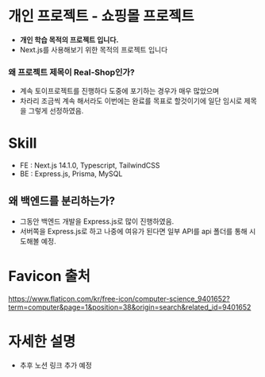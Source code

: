 # 개인 프로젝트 - 쇼핑몰 프로젝트
- **개인 학습 목적의 프로젝트 입니다.**
- Next.js를 사용해보기 위한 목적의 프로젝트 입니다

### 왜 프로젝트 제목이 Real-Shop인가?
- 계속 토이프로젝트를 진행하다 도중에 포기하는 경우가 매우 많았으며
- 차라리 조금씩 계속 해서라도 이번에는 완료를 목표로 할것이기에 일단 임시로 제목을 그렇게 선정하였음.

# Skill
- FE : Next.js 14.1.0, Typescript, TailwindCSS
- BE : Express.js, Prisma, MySQL

## 왜 백엔드를 분리하는가?
- 그동안 백엔드 개발을 Express.js로 많이 진행하였음.
- 서버쪽을 Express.js로 하고 나중에 여유가 된다면 일부 API를 api 폴더를 통해 시도해볼 예정.

# Favicon 출처
https://www.flaticon.com/kr/free-icon/computer-science_9401652?term=computer&page=1&position=38&origin=search&related_id=9401652

# 자세한 설명
- 추후 노션 링크 추가 예정